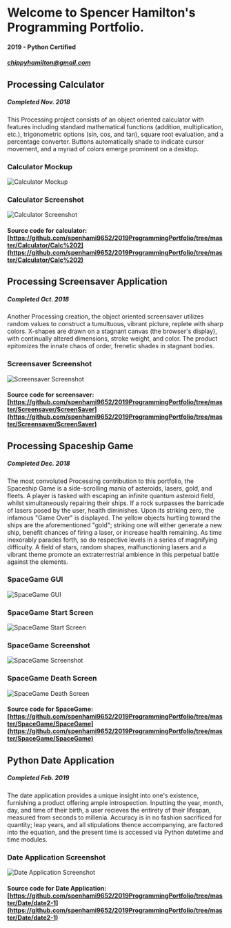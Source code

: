 # Welcome to Spencer Hamilton's Programming Portfolio.
#### 2019 - Python Certified
##### chippyhamilton@gmail.com



## Processing Calculator
##### Completed Nov. 2018


This Processing project consists of an object oriented calculator with features including standard mathematical functions (addition, multiplication, etc.), trigonometric options (sin, cos, and tan), square root evaluation, and a percentage converter. Buttons automatically shade to indicate cursor movement, and a myriad of colors emerge prominent on a desktop.

### Calculator Mockup
![Calculator Mockup](https://github.com/spenhami9652/2019ProgrammingPortfolio/blob/master/Calculator/CalculatorDrawing.png?raw=true)

### Calculator Screenshot
![Calculator Screenshot](https://github.com/spenhami9652/2019ProgrammingPortfolio/blob/master/Calculator/Calc.png?raw=true)

#### Source code for calculator: [https://github.com/spenhami9652/2019ProgrammingPortfolio/tree/master/Calculator/Calc%202](https://github.com/spenhami9652/2019ProgrammingPortfolio/tree/master/Calculator/Calc%202)


## Processing Screensaver Application
##### Completed Oct. 2018


Another Processing creation, the object oriented screensaver utilizes random values to construct a tumultuous, vibrant picture, replete with sharp colors. X-shapes are drawn on a stagnant canvas (the browser's display), with continually altered dimensions, stroke weight, and color. The product epitomizes the innate chaos of order, frenetic shades in stagnant bodies.

### Screensaver Screenshot
![Screensaver Screenshot](https://github.com/spenhami9652/2019ProgrammingPortfolio/blob/master/Screensaver/Screensaver.png?raw=true)

#### Source code for screensaver: [https://github.com/spenhami9652/2019ProgrammingPortfolio/tree/master/Screensaver/ScreenSaver](https://github.com/spenhami9652/2019ProgrammingPortfolio/tree/master/Screensaver/ScreenSaver)


## Processing Spaceship Game
##### Completed Dec. 2018


The most convoluted Processing contribution to this portfolio, the Spaceship Game is a side-scrolling mania of asteroids, lasers, gold, and fleets. A player is tasked with escaping an infinite quantum asteroid field, whilst simultaneously repairing their ships. If a rock surpasses the barricade of lasers posed by the user, health diminishes. Upon its striking zero, the infamous "Game Over" is displayed. The yellow objects hurtling toward the ships are the aforementioned "gold"; striking one will either generate a new ship, benefit chances of firing a laser, or increase health remaining. As time inexorably parades forth, so do respective levels in a series of magnifying difficulty. A field of stars, random shapes, malfunctioning lasers and a vibrant theme promote an extraterrestrial ambience in this perpetual battle against the elements.

### SpaceGame GUI
![SpaceGame GUI](https://github.com/spenhami9652/2019ProgrammingPortfolio/blob/master/SpaceGame/SpaceshipGame.png?raw=true)

### SpaceGame Start Screen
![SpaceGame Start Screen](https://github.com/spenhami9652/2019ProgrammingPortfolio/blob/master/SpaceGame/SpaceGameScreenshot.PNG?raw=true)

### SpaceGame Screenshot
![SpaceGame Screenshot](https://github.com/spenhami9652/2019ProgrammingPortfolio/blob/master/SpaceGame/SpaceGameScreenshot1.PNG?raw=true)

### SpaceGame Death Screen
![SpaceGame Death Screen](https://github.com/spenhami9652/2019ProgrammingPortfolio/blob/master/SpaceGame/SpaceGameScreenshot2.PNG?raw=true)

#### Source code for SpaceGame: [https://github.com/spenhami9652/2019ProgrammingPortfolio/tree/master/SpaceGame/SpaceGame](https://github.com/spenhami9652/2019ProgrammingPortfolio/tree/master/SpaceGame/SpaceGame)


## Python Date Application
##### Completed Feb. 2019


The date application provides a unique insight into one's existence, furnishing a product offering ample introspection. Inputting the year, month, day, and time of their birth, a user recieves the entirety of their lifespan, measured from seconds to millenia. Accuracy is in no fashion sacrificed for quantity; leap years, and all stipulations thence accompanying, are factored into the equation, and the present time is accessed via Python datetime and time modules.

### Date Application Screenshot
![Date Application Screenshot](https://github.com/spenhami9652/2019ProgrammingPortfolio/blob/master/Date/DateScreenshot.PNG?raw=true)

#### Source code for Date Application: [https://github.com/spenhami9652/2019ProgrammingPortfolio/tree/master/Date/date2-1](https://github.com/spenhami9652/2019ProgrammingPortfolio/tree/master/Date/date2-1)
